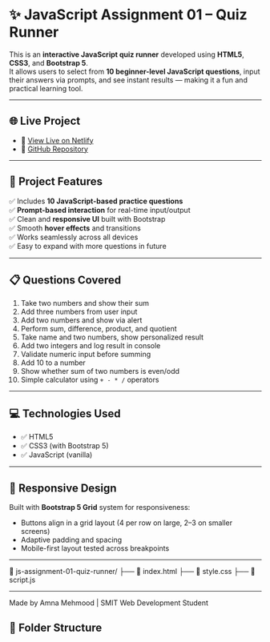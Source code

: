 # ✨ JavaScript Assignment 01 – Quiz Runner

This is an **interactive JavaScript quiz runner** developed using **HTML5**, **CSS3**, and **Bootstrap 5**.  
It allows users to select from **10 beginner-level JavaScript questions**, input their answers via prompts, and see instant results — making it a fun and practical learning tool.

---

## 🌐 Live Project

- 🔗 [View Live on Netlify](https://js-quiz-runner.netlify.app/) <!-- Replace with your actual link -->
- 🔗 [GitHub Repository](https://github.com/Amna7877/js-assignment-01-quiz-runner) <!-- Replace with your GitHub repo -->

---

## 🧠 Project Features

✅ Includes **10 JavaScript-based practice questions**  
✅ **Prompt-based interaction** for real-time input/output  
✅ Clean and **responsive UI** built with Bootstrap  
✅ Smooth **hover effects** and transitions  
✅ Works seamlessly across all devices  
✅ Easy to expand with more questions in future

---

## 📋 Questions Covered

1. Take two numbers and show their sum  
2. Add three numbers from user input  
3. Add two numbers and show via alert  
4. Perform sum, difference, product, and quotient  
5. Take name and two numbers, show personalized result  
6. Add two integers and log result in console  
7. Validate numeric input before summing  
8. Add 10 to a number  
9. Show whether sum of two numbers is even/odd  
10. Simple calculator using `+ - * /` operators

---

## 💻 Technologies Used

- ✅ HTML5  
- ✅ CSS3 (with Bootstrap 5)  
- ✅ JavaScript (vanilla)

---

## 📱 Responsive Design

Built with **Bootstrap 5 Grid** system for responsiveness:  
- Buttons align in a grid layout (4 per row on large, 2–3 on smaller screens)  
- Adaptive padding and spacing  
- Mobile-first layout tested across breakpoints

---
📁 js-assignment-01-quiz-runner/
├── 📄 index.html
├── 📄 style.css
├── 📄 script.js

---
Made by Amna Mehmood | SMIT Web Development Student

## 📂 Folder Structure

